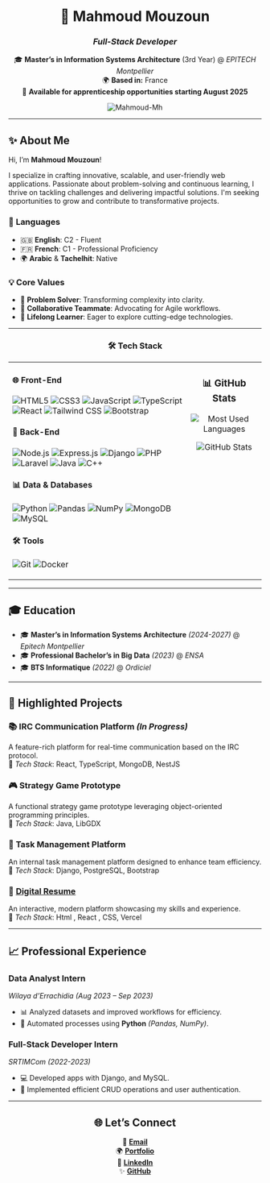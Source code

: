 <div align="center">

# 🚀 **Mahmoud Mouzoun**  
### *Full-Stack Developer*

🎓 **Master’s in Information Systems Architecture** (3rd Year) @ *EPITECH Montpellier*  
🌍 **Based in:** France  
💼 **Available for apprenticeship opportunities starting August 2025**  

<p align="center">
    <img src="https://komarev.com/ghpvc/?username=Mahmoud-Mh" alt="Mahmoud-Mh" />
</p>

</div>

---

## ✨ **About Me**

Hi, I’m **Mahmoud Mouzoun**!  

I specialize in crafting innovative, scalable, and user-friendly web applications. Passionate about problem-solving and continuous learning, I thrive on tackling challenges and delivering impactful solutions. I'm seeking opportunities to grow and contribute to transformative projects.  

### 🎯 **Languages**
- 🇬🇧 **English**: C2 - Fluent  
- 🇫🇷 **French**: C1 - Professional Proficiency  
- 🌍 **Arabic** & **Tachelhit**: Native  

### 💡 **Core Values**
- 🧠 **Problem Solver**: Transforming complexity into clarity.  
- 🤝 **Collaborative Teammate**: Advocating for Agile workflows.  
- 📖 **Lifelong Learner**: Eager to explore cutting-edge technologies.

---

<div align="center">

### 🛠️ **Tech Stack**

<table>
<tr>
<td valign="top">

#### 🌐 **Front-End**
![HTML5](https://img.shields.io/badge/-HTML5-E34F26?logo=html5&logoColor=white)
![CSS3](https://img.shields.io/badge/-CSS3-1572B6?logo=css3&logoColor=white)
![JavaScript](https://img.shields.io/badge/-JavaScript-F7DF1E?logo=javascript&logoColor=black)
![TypeScript](https://img.shields.io/badge/-TypeScript-007ACC?logo=typescript&logoColor=white)
![React](https://img.shields.io/badge/-React-61DAFB?logo=react&logoColor=black)
![Tailwind CSS](https://img.shields.io/badge/-Tailwind%20CSS-38B2AC?logo=tailwind-css&logoColor=white)
![Bootstrap](https://img.shields.io/badge/-Bootstrap-7952B3?logo=bootstrap&logoColor=white)

#### 🔧 **Back-End**
![Node.js](https://img.shields.io/badge/-Node.js-339933?logo=node.js&logoColor=white)
![Express.js](https://img.shields.io/badge/-Express.js-000000?logo=express&logoColor=white)
![Django](https://img.shields.io/badge/-Django-092E20?logo=django&logoColor=white)
![PHP](https://img.shields.io/badge/-PHP-777BB4?logo=php&logoColor=white)
![Laravel](https://img.shields.io/badge/-Laravel-FF2D20?logo=laravel&logoColor=white)
![Java](https://img.shields.io/badge/-Java-007396?logo=java&logoColor=white)
![C++](https://img.shields.io/badge/-C++-00599C?logo=c%2B%2B&logoColor=white)

#### 📊 **Data & Databases**
![Python](https://img.shields.io/badge/-Python-3776AB?logo=python&logoColor=white)
![Pandas](https://img.shields.io/badge/-Pandas-150458?logo=pandas&logoColor=white)
![NumPy](https://img.shields.io/badge/-NumPy-013243?logo=numpy&logoColor=white)
![MongoDB](https://img.shields.io/badge/-MongoDB-47A248?logo=mongodb&logoColor=white)
![MySQL](https://img.shields.io/badge/-MySQL-4479A1?logo=mysql&logoColor=white)

#### 🛠️ **Tools**
![Git](https://img.shields.io/badge/-Git-F05032?logo=git&logoColor=white)
![Docker](https://img.shields.io/badge/-Docker-2496ED?logo=docker&logoColor=white)

</td>
<td valign="top" align="center">

### 📊 **GitHub Stats**

![Most Used Languages](https://github-readme-stats.vercel.app/api/top-langs/?username=Mahmoud-Mh&layout=compact&theme=react&hide_border=true)

![GitHub Stats](https://github-readme-stats.vercel.app/api?username=Mahmoud-Mh&show_icons=true&theme=react&hide_border=true)

</td>
</tr>
</table>

</div>

---

## 🎓 **Education**

- 🎓 **Master’s in Information Systems Architecture** *(2024-2027)* @ *Epitech Montpellier*  
- 🎓 **Professional Bachelor’s in Big Data** *(2023)* @ *ENSA*  
- 🎓 **BTS Informatique** *(2022)* @ *Ordiciel*

---

## 📂 **Highlighted Projects**


### 📚 **IRC Communication Platform**  *(In Progress)* 
A feature-rich platform for real-time communication based on the IRC protocol.  
🔧 *Tech Stack*: React, TypeScript, MongoDB, NestJS  

### 🎮 **Strategy Game Prototype**  
A functional strategy game prototype leveraging object-oriented programming principles.  
🔧 *Tech Stack*: Java, LibGDX  

### 💼 **Task Management Platform**  
An internal task management platform designed to enhance team efficiency.  
🔧 *Tech Stack*: Django, PostgreSQL, Bootstrap  

### 🎨 [**Digital Resume**](https://mahmoud-mouzoun-portfolio.vercel.app/)  
An interactive, modern platform showcasing my skills and experience.  
🔧 *Tech Stack*: Html , React , CSS, Vercel  

---

## 📈 **Professional Experience**

### **Data Analyst Intern**  
*Wilaya d’Errachidia* *(Aug 2023 – Sep 2023)*  
- 📊 Analyzed datasets and improved workflows for efficiency.  
- 🔧 Automated processes using **Python** *(Pandas, NumPy)*.  

### **Full-Stack Developer Intern**  
*SRTIMCom* *(2022-2023)*  
- 💻 Developed apps with Django, and MySQL.  
- 🔧 Implemented efficient CRUD operations and user authentication.  

---

<div align="center">

## 🌐 **Let’s Connect**

📧 [**Email**](mailto:mahmoud.mouzoun@epitech.eu)  
🌍 [**Portfolio**](https://mahmoud-mouzoun-portfolio.vercel.app/)  
💼 [**LinkedIn**](https://www.linkedin.com/in/mahmoud-mouzoun-2177481b7/)  
✨ [**GitHub**](https://github.com/Mahmoud-Mh)

</div>
